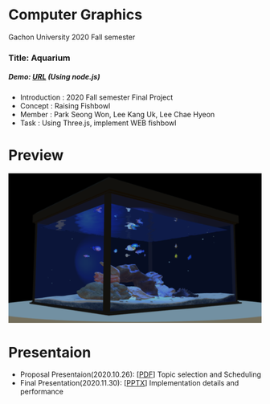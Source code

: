 # Computer Graphics
Gachon University 2020 Fall semester


### Title: Aquarium

##### Demo: [URL](https://fish.chlee1001.synology.me/) (Using node.js)

* Introduction : 2020 Fall semester Final Project
* Concept : Raising Fishbowl
* Member : Park Seong Won, Lee Kang Uk, Lee Chae Hyeon
* Task : Using Three.js, implement WEB fishbowl

# Preview
![Preview](Preview.png)


# Presentaion
* Proposal Presentaion(2020.10.26): [[PDF](https://drive.google.com/file/d/1y6ClEMaePt1-3HsKvs2-RZpnNRtiyNYq/view?usp=sharing)] Topic selection and Scheduling
* Final Presentation(2020.11.30): [[PPTX](https://drive.google.com/file/d/1B5cfIglWJ0vnz-ImvmTYNYo9U-QsLmeQ/view?usp=sharing)] Implementation details and performance

